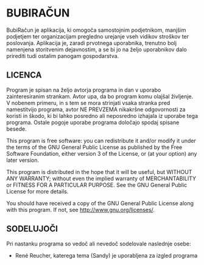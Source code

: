 BUBIRAČUN
=========

BubiRačun je aplikacija, ki omogoča samostojnim podjetnikom, manjšim podjetjem
ter organizacijam pregledno urejanje vseh vidikov stroškov ter poslovanja.
Aplikacija je, zaradi prvotnega uporabnika, trenutno bolj namenjena storitvenim
dejavnostim, a se bi jo na željo uporabnikov dalo prirediti tudi ostalim
panogam gospodarstva.

LICENCA
-------

Program je spisan na željo avtorja programa in dan v uporabo zainteresiranim
strankam. Avtor upa, da bo program komu olajšal življenje. V nobenem primeru,
in s tem se mora strinjati vsaka stranka pred namestitvijo programa, avtor
NE PREVZEMA nikakršne odgovornosti za koristi in škodo, ki bi lahko posredno
ali neposredno izhajala iz uporabe tega programa. Ostale pogoje uporabe
programa določajo spodaj spisane besede.

This program is free software: you can redistribute it and/or modify
it under the terms of the GNU General Public License as published by
the Free Software Foundation, either version 3 of the License, or
(at your option) any later version.

This program is distributed in the hope that it will be useful,
but WITHOUT ANY WARRANTY; without even the implied warranty of
MERCHANTABILITY or FITNESS FOR A PARTICULAR PURPOSE.  See the
GNU General Public License for more details.

You should have received a copy of the GNU General Public License
along with this program.  If not, see <http://www.gnu.org/licenses/>.

SODELUJOČI
----------

Pri nastanku programa so vedoč ali nevedoč sodelovale naslednje osebe:
- René Reucher, katerega tema (Sandy) je uporabljena za izgled programa

